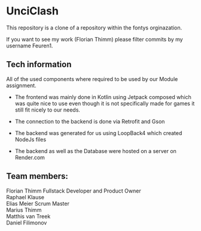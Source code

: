 # UnciClash
This repository is a clone of a repository within the fontys orginazation.

If you want to see my work (Florian Thimm) please filter commits by my username Feuren1.

## Tech information

All of the used components where required to be used by our Module assignment.

 - The frontend was mainly done in Kotlin using Jetpack composed which was quite nice to use even though it is not specifically made for games it still fit nicely to our needs.

 - The connection to the backend is done via Retrofit and Gson

 - The backend was generated for us using LoopBack4 which created NodeJs files 

 - The backend as well as the Database were hosted on a server on Render.com



## **Team members:**
Florian Thimm Fullstack Developer and Product Owner<br>
Raphael Klause<br>
Elias Meier Scrum Master<br>
Marius Thimm<br>
Matthis van Treek<br>
Daniel Filimonov<br>
